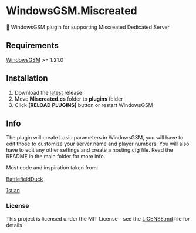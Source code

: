 # WindowsGSM.Miscreated
🧩 WindowsGSM plugin for supporting Miscreated Dedicated Server 

## Requirements
[WindowsGSM](https://github.com/WindowsGSM/WindowsGSM) >= 1.21.0

## Installation
1. Download the [latest](https://github.com/DoctorBeardz/WindowsGSM.Miscreated/releases/latest) release
1. Move **Miscreated.cs** folder to **plugins** folder
1. Click **[RELOAD PLUGINS]** button or restart WindowsGSM

## Info
The plugin will create basic parameters in WindowsGSM, you will have to edit those to customize your server name and player numbers.
You will also have to edit any other settings and create a hosting.cfg file. Read the README in the main folder for more info.

Most code and inspiration taken from:

[BattlefieldDuck](https://github.com/BattlefieldDuck/WindowsGSM.ARMA3)

[1stian](https://github.com/1stian/WindowsGSM.Spigot)

### License
This project is licensed under the MIT License - see the [LICENSE.md](https://github.com/DoctorBeardz/WindowsGSM.Miscreated/blob/main/LICENSE) file for details
